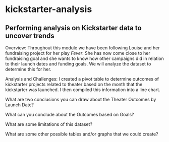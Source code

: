 # kickstarter-analysis
## Performing analysis on Kickstarter data to uncover trends

Overview:
Throughout this module we have been following Louise and her fundraising project for her play *Fever*. She has now come close to her fundraising goal and she wants to know how other campaigns did in relation to their launch dates and funding goals. We will analyze the dataset to determine this for her.

Analysis and Challenges:
I created a pivot table to determine outcomes of kickstarter projects related to theater based on the month that the kickstarter was launched. I then compiled this information into a line chart.

What are two conclusions you can draw about the Theater Outcomes by Launch Date?

What can you conclude about the Outcomes based on Goals?

What are some limitations of this dataset?

What are some other possible tables and/or graphs that we could create?
